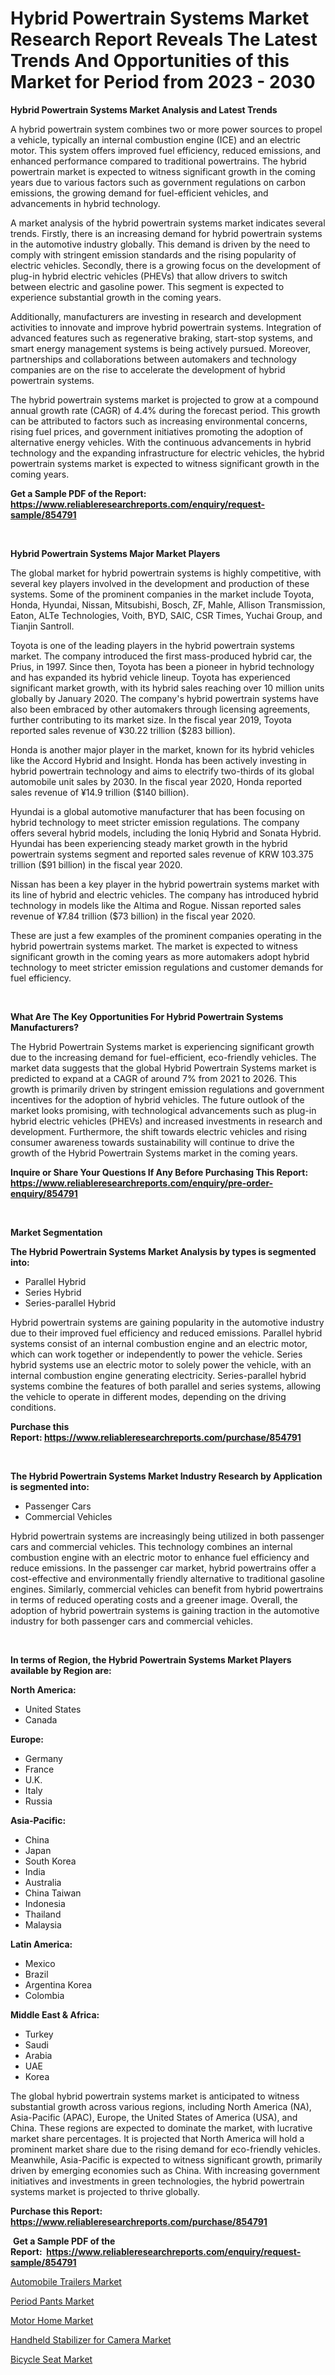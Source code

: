 <p><h1>Hybrid Powertrain Systems Market Research Report Reveals The Latest Trends And Opportunities of this Market for Period from 2023 - 2030</h1></p><p><strong>Hybrid Powertrain Systems Market Analysis and Latest Trends</strong></p>
<p><p>A hybrid powertrain system combines two or more power sources to propel a vehicle, typically an internal combustion engine (ICE) and an electric motor. This system offers improved fuel efficiency, reduced emissions, and enhanced performance compared to traditional powertrains. The hybrid powertrain market is expected to witness significant growth in the coming years due to various factors such as government regulations on carbon emissions, the growing demand for fuel-efficient vehicles, and advancements in hybrid technology.</p><p>A market analysis of the hybrid powertrain systems market indicates several trends. Firstly, there is an increasing demand for hybrid powertrain systems in the automotive industry globally. This demand is driven by the need to comply with stringent emission standards and the rising popularity of electric vehicles. Secondly, there is a growing focus on the development of plug-in hybrid electric vehicles (PHEVs) that allow drivers to switch between electric and gasoline power. This segment is expected to experience substantial growth in the coming years.</p><p>Additionally, manufacturers are investing in research and development activities to innovate and improve hybrid powertrain systems. Integration of advanced features such as regenerative braking, start-stop systems, and smart energy management systems is being actively pursued. Moreover, partnerships and collaborations between automakers and technology companies are on the rise to accelerate the development of hybrid powertrain systems.</p><p>The hybrid powertrain systems market is projected to grow at a compound annual growth rate (CAGR) of 4.4% during the forecast period. This growth can be attributed to factors such as increasing environmental concerns, rising fuel prices, and government initiatives promoting the adoption of alternative energy vehicles. With the continuous advancements in hybrid technology and the expanding infrastructure for electric vehicles, the hybrid powertrain systems market is expected to witness significant growth in the coming years.</p></p>
<p><strong>Get a Sample PDF of the Report:&nbsp; <a href="https://www.reliableresearchreports.com/enquiry/request-sample/854791">https://www.reliableresearchreports.com/enquiry/request-sample/854791</a></strong></p>
<p>&nbsp;</p>
<p><strong>Hybrid Powertrain Systems Major Market Players</strong></p>
<p><p>The global market for hybrid powertrain systems is highly competitive, with several key players involved in the development and production of these systems. Some of the prominent companies in the market include Toyota, Honda, Hyundai, Nissan, Mitsubishi, Bosch, ZF, Mahle, Allison Transmission, Eaton, ALTe Technologies, Voith, BYD, SAIC, CSR Times, Yuchai Group, and Tianjin Santroll.</p><p>Toyota is one of the leading players in the hybrid powertrain systems market. The company introduced the first mass-produced hybrid car, the Prius, in 1997. Since then, Toyota has been a pioneer in hybrid technology and has expanded its hybrid vehicle lineup. Toyota has experienced significant market growth, with its hybrid sales reaching over 10 million units globally by January 2020. The company's hybrid powertrain systems have also been embraced by other automakers through licensing agreements, further contributing to its market size. In the fiscal year 2019, Toyota reported sales revenue of ¥30.22 trillion ($283 billion).</p><p>Honda is another major player in the market, known for its hybrid vehicles like the Accord Hybrid and Insight. Honda has been actively investing in hybrid powertrain technology and aims to electrify two-thirds of its global automobile unit sales by 2030. In the fiscal year 2020, Honda reported sales revenue of ¥14.9 trillion ($140 billion).</p><p>Hyundai is a global automotive manufacturer that has been focusing on hybrid technology to meet stricter emission regulations. The company offers several hybrid models, including the Ioniq Hybrid and Sonata Hybrid. Hyundai has been experiencing steady market growth in the hybrid powertrain systems segment and reported sales revenue of KRW 103.375 trillion ($91 billion) in the fiscal year 2020.</p><p>Nissan has been a key player in the hybrid powertrain systems market with its line of hybrid and electric vehicles. The company has introduced hybrid technology in models like the Altima and Rogue. Nissan reported sales revenue of ¥7.84 trillion ($73 billion) in the fiscal year 2020.</p><p>These are just a few examples of the prominent companies operating in the hybrid powertrain systems market. The market is expected to witness significant growth in the coming years as more automakers adopt hybrid technology to meet stricter emission regulations and customer demands for fuel efficiency.</p></p>
<p>&nbsp;</p>
<p><strong>What Are The Key Opportunities For Hybrid Powertrain Systems Manufacturers?</strong></p>
<p><p>The Hybrid Powertrain Systems market is experiencing significant growth due to the increasing demand for fuel-efficient, eco-friendly vehicles. The market data suggests that the global Hybrid Powertrain Systems market is predicted to expand at a CAGR of around 7% from 2021 to 2026. This growth is primarily driven by stringent emission regulations and government incentives for the adoption of hybrid vehicles. The future outlook of the market looks promising, with technological advancements such as plug-in hybrid electric vehicles (PHEVs) and increased investments in research and development. Furthermore, the shift towards electric vehicles and rising consumer awareness towards sustainability will continue to drive the growth of the Hybrid Powertrain Systems market in the coming years.</p></p>
<p><strong>Inquire or Share Your Questions If Any Before Purchasing This Report: <a href="https://www.reliableresearchreports.com/enquiry/pre-order-enquiry/854791">https://www.reliableresearchreports.com/enquiry/pre-order-enquiry/854791</a></strong></p>
<p>&nbsp;</p>
<p><strong>Market Segmentation</strong></p>
<p><strong>The Hybrid Powertrain Systems Market Analysis by types is segmented into:</strong></p>
<p><ul><li>Parallel Hybrid</li><li>Series Hybrid</li><li>Series-parallel Hybrid</li></ul></p>
<p><p>Hybrid powertrain systems are gaining popularity in the automotive industry due to their improved fuel efficiency and reduced emissions. Parallel hybrid systems consist of an internal combustion engine and an electric motor, which can work together or independently to power the vehicle. Series hybrid systems use an electric motor to solely power the vehicle, with an internal combustion engine generating electricity. Series-parallel hybrid systems combine the features of both parallel and series systems, allowing the vehicle to operate in different modes, depending on the driving conditions.</p></p>
<p><strong>Purchase this Report:&nbsp;<a href="https://www.reliableresearchreports.com/purchase/854791">https://www.reliableresearchreports.com/purchase/854791</a></strong></p>
<p>&nbsp;</p>
<p><strong>The Hybrid Powertrain Systems Market Industry Research by Application is segmented into:</strong></p>
<p><ul><li>Passenger Cars</li><li>Commercial Vehicles</li></ul></p>
<p><p>Hybrid powertrain systems are increasingly being utilized in both passenger cars and commercial vehicles. This technology combines an internal combustion engine with an electric motor to enhance fuel efficiency and reduce emissions. In the passenger car market, hybrid powertrains offer a cost-effective and environmentally friendly alternative to traditional gasoline engines. Similarly, commercial vehicles can benefit from hybrid powertrains in terms of reduced operating costs and a greener image. Overall, the adoption of hybrid powertrain systems is gaining traction in the automotive industry for both passenger cars and commercial vehicles.</p></p>
<p>&nbsp;</p>
<p><strong>In terms of Region, the Hybrid Powertrain Systems Market Players available by Region are:</strong></p>
<p>
    <p> <strong> North America: </strong>
        <ul>
            <li>United States</li>
            <li>Canada</li>
        </ul>
        </p> 
    <p> <strong> Europe: </strong>
        <ul>
            <li>Germany</li>
            <li>France</li>
            <li>U.K.</li>
            <li>Italy</li>
            <li>Russia</li>
        </ul>
        </p> 
    <p> <strong> Asia-Pacific: </strong>
        <ul>
            <li>China</li>
            <li>Japan</li>
            <li>South Korea</li>
            <li>India</li>
            <li>Australia</li>
            <li>China Taiwan</li>
            <li>Indonesia</li>
            <li>Thailand</li>
            <li>Malaysia</li>
        </ul>
        </p> 
    <p> <strong> Latin America: </strong>
        <ul>
            <li>Mexico</li>
            <li>Brazil</li>
            <li>Argentina Korea</li>
            <li>Colombia</li>
        </ul>
        </p> 
    <p> <strong> Middle East & Africa: </strong>
        <ul>
            <li>Turkey</li>
            <li>Saudi</li>
            <li>Arabia</li>
            <li>UAE</li>
            <li>Korea</li>
        </ul>
    </p>
    </p>
<p><p>The global hybrid powertrain systems market is anticipated to witness substantial growth across various regions, including North America (NA), Asia-Pacific (APAC), Europe, the United States of America (USA), and China. These regions are expected to dominate the market, with lucrative market share percentages. It is projected that North America will hold a prominent market share due to the rising demand for eco-friendly vehicles. Meanwhile, Asia-Pacific is expected to witness significant growth, primarily driven by emerging economies such as China. With increasing government initiatives and investments in green technologies, the hybrid powertrain systems market is projected to thrive globally.</p></p>
<p><strong>Purchase this Report: <a href="https://www.reliableresearchreports.com/purchase/854791">https://www.reliableresearchreports.com/purchase/854791</a></strong></p>
<p>&nbsp;<strong>Get a Sample PDF of the Report:&nbsp;&nbsp;<a href="https://www.reliableresearchreports.com/enquiry/request-sample/854791">https://www.reliableresearchreports.com/enquiry/request-sample/854791</a></strong></p>
<p><strong></strong></p>
<p><p><a href="https://github.com/jonneygiverf/Market-Research-Report-List-1/blob/main/automobile-trailers-market.md">Automobile Trailers Market</a></p><p><a href="https://medium.com/@robinsinghrp23/period-pants-market-exploring-market-share-market-trends-and-future-growth-4f403fb05a7d">Period Pants Market</a></p><p><a href="https://github.com/dziulagalemab/Market-Research-Report-List-1/blob/main/motor-home-market.md">Motor Home Market</a></p><p><a href="https://medium.com/@sureshrainarp23/handheld-stabilizer-for-camera-market-outlook-industry-overview-and-forecast-2023-to-2030-a9757a16f4ea">Handheld Stabilizer for Camera Market</a></p><p><a href="https://medium.com/@abhishekreliable23/bicycle-seat-market-size-reveals-the-best-marketing-channels-in-global-industry-8278c9598f3d">Bicycle Seat Market</a></p></p>